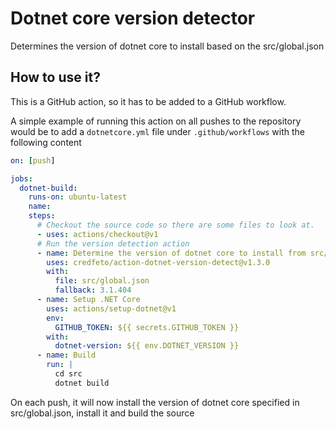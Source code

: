 # Dotnet core version detector

Determines the version of dotnet core to install based on the src/global.json

## How to use it?
This is a GitHub action, so it has to be added to a GitHub workflow.  

A simple example of running this action on all pushes to the repository would be
to add a `dotnetcore.yml` file under `.github/workflows` with the following content
```yaml
on: [push]

jobs:
  dotnet-build:
    runs-on: ubuntu-latest
    name: 
    steps:
      # Checkout the source code so there are some files to look at.
      - uses: actions/checkout@v1
      # Run the version detection action
      - name: Determine the version of dotnet core to install from src/global.json
        uses: credfeto/action-dotnet-version-detect@v1.3.0
        with:
          file: src/global.json
          fallback: 3.1.404
      - name: Setup .NET Core
        uses: actions/setup-dotnet@v1
        env:
          GITHUB_TOKEN: ${{ secrets.GITHUB_TOKEN }}
        with:
          dotnet-version: ${{ env.DOTNET_VERSION }}
      - name: Build
        run: |
          cd src
          dotnet build

```

On each push, it will now install the version of dotnet core specified in src/global.json, install it and build the source
